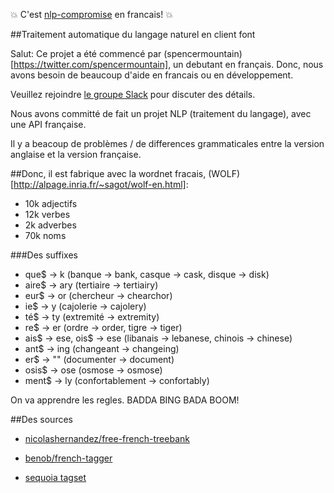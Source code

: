 
:boom: C'est [nlp-compromise](https://github.com/nlp-compromise/nlp_compromise) en francais! :boom:

##Traitement automatique du langage naturel en client font

Salut: Ce projet a été commencé par (spencermountain)[https://twitter.com/spencermountain], un debutant en français.
Donc, nous avons besoin de beaucoup d'aide en francais ou en développement.


Veuillez rejoindre [le groupe Slack](slack.compromise.cool) pour discuter des détails.


Nous avons committé de fait un projet NLP (traitement du langage), avec une API française.

Il y a beacoup de problèmes / de differences grammaticales entre la version anglaise et la version française.

##Donc,
il est fabrique avec la wordnet fracais, (WOLF)[http://alpage.inria.fr/~sagot/wolf-en.html]:
* 10k adjectifs
* 12k verbes
* 2k adverbes
* 70k noms

###Des suffixes
* que$ -> k (banque -> bank, casque -> cask, disque -> disk)
* aire$ -> ary (tertiaire -> tertiairy)
* eur$ -> or (chercheur -> chearchor)
* ie$ -> y (cajolerie -> cajolery)
* té$ -> ty (extremité -> extremity)
* re$ -> er (ordre -> order, tigre -> tiger)
* ais$ -> ese, ois$ -> ese (libanais -> lebanese, chinois -> chinese)
* ant$ -> ing (changeant -> changeing)
* er$ -> "" (documenter -> document)
* osis$ -> ose (osmose -> osmose)
* ment$ -> ly (confortablement -> confortably)

On va apprendre les regles. BADDA BING BADA BOOM!

##Des sources
* [nicolashernandez/free-french-treebank](https://raw.githubusercontent.com/nicolashernandez/free-french-treebank/master/130612/frwikinews/txt-tok-pos/frwikinews-20130110-pages-articles.txt.tok.stanford-pos)

* [benob/french-tagger](https://github.com/benob/french-tagger/blob/master/lefff-word-tag.txt)

* [sequoia tagset](https://raw.githubusercontent.com/turbopape/postagga/master/resources/postagga-sequoia-fr.edn#)
